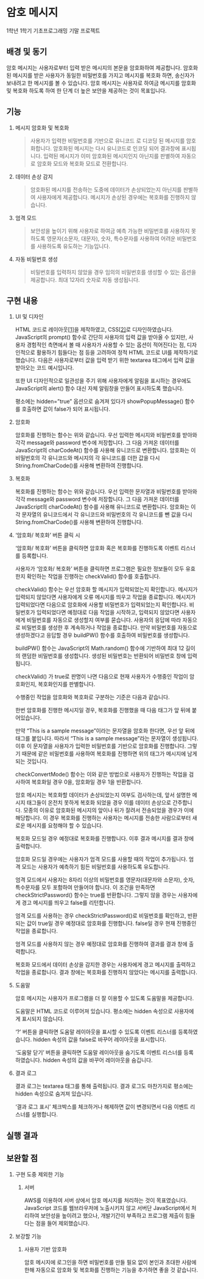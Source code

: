# 암호 메시지

1학년 1학기 기초프로그래밍 기말 프로젝트

## 배경 및 동기

암호 메시지는 사용자로부터 입력 받은 메시지의 본문을 암호화하여 제공합니다. 
암호화된 메시지를 받은 사용자가 동일한 비밀번호를 가지고 메시지를 복호화 하면, 송신자가 보내려고 한 메시지를 볼 수 있습니다. 
암호 메시지는 사용자로 하여금 메시지를 암호화 및 복호화 하도록 하여 한 단계 더 높은 보안을 제공하는 것이 목표입니다.

## 기능

1. 메시지 암호화 및 복호화

   > 사용자가 입력한 비밀번호를 기반으로 유니코드 로 디코딩 된 메시지를 암호화합니다. 암호화된 메시지는 다시 유니코드로 인코딩 되어 결과창에 표시됩니다. 
   > 입력된 메시지가 이미 암호화된 메시지인지 아닌지를 판별하여 자동으로 암호화 모드와 복호화 모드로 전환합니다.

2. 데이터 손상 감지

   > 암호화된 메시지를 전송하는 도중에 데이터가 손상되었는지 아닌지를 판별하여 사용자에게 제공합니다. 메시지가 손상된 경우에는 복호화를 진행하지 않습니다. 

3. 엄격 모드

   > 보안성을 높이기 위해 사용자로 하여금 예측 가능한 비밀번호를 사용하지 못하도록 영문자(소문자, 대문자), 숫자, 특수문자를 사용하여 어려운 비밀번호를 사용하도록 유도하는 기능입니다.

4. 자동 비밀번호 생성

   > 비밀번호를 입력하지 않았을 경우 임의의 비밀번호를 생성할 수 있는 옵션을 제공합니다. 최대 12자리 숫자로 자동 생성됩니다.



## 구현 내용

1. UI 및 디자인

   HTML 코드로 레이아웃[[1\]](#_ftn1)을 제작하였고, CSS[[2\]](#_ftn2)로 디자인하였습니다. JavaScript의 prompt() 함수로 간단히 사용자의 입력 값을 받아올 수 있지만, 사용자 경험적인 측면에서 볼 때 사용자가 사용할 수 있는 옵션이 적어진다는 점, 디자인적으로 활용하기 힘들다는 점 등을 고려하여 정적 HTML 코드로 UI를 제작하기로 했습니다. 다음은 사용자로부터 값을 입력 받기 위한 textarea 태그에서 입력 값을 받아오는 코드 예시입니다.

   <HTML>

   <JavaScript>

   또한 UI 디자인적으로 일관성을 주기 위해 사용자에게 알림을 표시하는 경우에도 JavaScript의 alert() 함수 대신 자체 알림창을 만들어 표시하도록 했습니다.

   <Screenshot>

   <HTML>

   <JavaScript>

   평소에는 hidden=”true” 옵션으로 숨겨져 있다가 showPopupMessage() 함수를 호출하면 값이 false가
   되어 표시됩니다.

2. 암호화

   암호화를 진행하는 함수는 위와 같습니다. 우선 입력한 메시지와 비밀번호를 받아와 각각 message와 password 변수에 저장합니다. 그 다음 가져온 데이터를 JavaScript의 charCodeAt() 함수를 사용해 유니코드로 변환합니다. 암호화는 이 비밀번호의 각 유니코드와 메시지의 각 유니코드를 더한 값을 다시 String.fromCharCode()를 사용해 변환하여 진행합니다.

3. 복호화

   복호화를 진행하는 함수는 위와 같습니다. 우선 입력한 문자열과 비밀번호를 받아와 각각 message와 password 변수에 저장합니다. 그 다음 가져온 데이터를 JavaScript의 charCodeAt() 함수를 사용해 유니코드로 변환합니다. 암호화는 이 각 문자열의 유니코드에서 각 유니코드와 비밀번호의 각 유니코드를 뺀 값을 다시 String.fromCharCode()를 사용해 변환하여 진행합니다.

4. ‘암호화/ 복호화’ 버튼 클릭 시

   ‘암호화/ 복호화’ 버튼을 클릭하면 암호화 혹은 복호화를 진행하도록 이벤트 리스너를 등록합니다.

   <screenshot>

   사용자가 ‘암호화/ 복호화’ 버튼을 클릭하면 프로그램은 필요한 정보들이 모두 유효한지 확인하는 작업을 진행하는 checkValid() 함수를 호출합니다.

   <screenshot>

   checkValid() 함수는 우선 암호화 할 메시지가 입력되었는지 확인합니다. 메시지가 입력되지 않았다면 사용자에게 오류 메시지를 띄우고 작업을 종료합니다. 메시지가 입력되었다면 다음으로 암호화에 사용할 비밀번호가 입력되었는지 확인합니다. 비밀번호가 입력되었다면 예정대로 다음 작업을 시작하고, 입력되지 않았다면 사용자에게 비밀번호를 자동으로 생성할지 여부를 묻습니다. 사용자의 응답에 따라 자동으로 비밀번호를 생성한 후 계속하거나 작업을 종료합니다. 만약 비밀번호를 자동으로 생성하겠다고 응답할 경우 buildPW() 함수를 호출하여 비밀번호를 생성합니다.

   <screenshot>

   buildPW() 함수는 JavaScript의 Math.random() 함수에 기반하여 최대 12 길이의 랜덤한 비밀번호를 생성합니다. 생성된 비밀번호는 반환되어 비밀번호 창에 입력됩니다.

   <screenshot>

   checkValid() 가 true로 판명이 나면 다음으로 현재 사용자가 수행중인 작업이 암호화인지, 복호화인지를 판별합니다.

   

   수행중인 작업을 암호화와 복호화로 구분하는 기준은 다음과 같습니다.

   한번 암호화를 진행한 메시지일 경우, 복호화를 진행했을 때 다음 태그가 앞 뒤에 붙어있습니다.

   <screenshot>

   만약 “This is a sample message”이라는 문자열을 암호화 한다면, 우선 앞 뒤에 태그를 붙입니다. 따라서  “<msg>This is a sample message</end>”라는 문자열이 생성됩니다. 이후 이 문자열을 사용자가 입력한 비밀번호를 기반으로 암호화를 진행합니다. 그렇기 때문에 같은 비밀번호를 사용하여 복호화를 진행하면 위의 태그가 메시지에 남게 되는 것입니다.

   <screenshot>

   checkConvertMode() 함수는 이와 같은 방법으로 사용자가 진행하는 작업을 검사하여 복호화일 경우 0을, 암호화일 경우 1을 반환합니다. 

   암호 메시지는 복호화할 데이터가 손상되었는지 여부도 검사하는데, 앞서 설명한 메시지 태그들이 온전치 못하게 복호화 되었을 경우 이를 데이터 손상으로 간주합니다. 모종의 이유로 암호화된 메시지의 앞이나 뒤가 잘려서 전송되었을 경우가 이에 해당합니다. 이 경우 복호화를 진행하는 사용자는 메시지를 전송한 사람으로부터 새로운 메시지를 요청해야 할 수 있습니다.

   <screenshot>

   복호화 모드일 경우 예정대로 복호화를 진행합니다. 이후 결과 메시지를 결과 창에 출력합니다.

   <screenshot>

   암호화 모드일 경우에는 사용자가 엄격 모드를 사용할 때의 작업이 추가됩니다. 엄격 모드는 사용자가 예측하기 힘든 비밀번호를 사용하도록 유도합니다. 

   <screenshot>

   엄격 모드에서 사용자는 8자리 이상의 비밀번호를 영문자(대문자와 소문자), 숫자, 특수문자를 모두 포함하여 만들어야 합니다. 이 조건을 만족하면 checkStrictPassword() 함수는 true를 반환합니다. 그렇지 않을 경우는 사용자에게 경고 메시지를 띄우고 false를 리턴합니다. 

   엄격 모드를 사용하는 경우 checkStrictPassword()로 비밀번호를 확인하고, 반환되는 값이 true일 경우 예정대로 암호화를 진행합니다. false일 경우 현재 진행중인 작업을 종료합니다.

   엄격 모드를 사용하지 않는 경우 예정대로 암호화를 진행하여 결과를 결과 창에 출력합니다.

   <screenshot>

   복호화 모드에서 데이터 손상을 감지한 경우는 사용자에게 경고 메시지를 출력하고 작업을 종료합니다. 결과 창에는 복호화를 진행하지 않았다는 메시지를 출력합니다.

5. 도움말

   암호 메시지는 사용자가 프로그램을 더 잘 이용할 수 있도록 도움말을 제공합니다.

   <screenshot>

   도움말은 HTML 코드로 이루어져 있습니다. 평소에는 hidden 속성으로 사용자에게 표시되지 않습니다.

   <screenshot>

   ‘?’ 버튼을 클릭하면 도움말 레이아웃을 표시할 수 있도록 이벤트 리스너를 등록하였습니다. hidden 속성의 값을 false로 바꾸어 레이아웃을 표시합니다.

   <screenshot>

   ‘도움말 닫기’ 버튼을 클릭하면 도움말 레이아웃을 숨기도록 이벤트 리스너를 등록하였습니다. hidden 속성의 값을 바꾸어 레이아웃을 숨깁니다.

6. 결과 로그

   결과 로그는 textarea 태그를 통해 출력됩니다. 결과 로그도 마찬가지로 평소에는 hidden 속성으로 숨겨져 있습니다.

   <screenshot>

   ‘결과 로그 표시’ 체크박스를 체크하거나 해제하면 값이 변경되면서 다음 이벤트 리스너를 실행합니다.

   <screenshot>

## 실행 결과



## 보완할 점

1. 구현 도중 제외한 기능

   1. 서버

      AWS를 이용하여 서버 상에서 암호 메시지를 처리하는 것이 목표였습니다. JavaScript 코드를 웹브라우저에 노출시키지 않고 서버단 JavaScript에서 처리하여 보안성을 높이려고 했으나, 개발기간이 부족하고 프로그램 제출이 힘들다는 점을 들어 제외했습니다.

2. 보강할 기능

   1. 사용자 기반 암호화

      암호 메시지에 로그인을 하면 비밀번호를 만들 필요 없이 본인과 초대한 사람에 한해 자동으로 암호화 및
      복호화를 진행하는 기능을 추가하면 좋을 것 같습니다.

